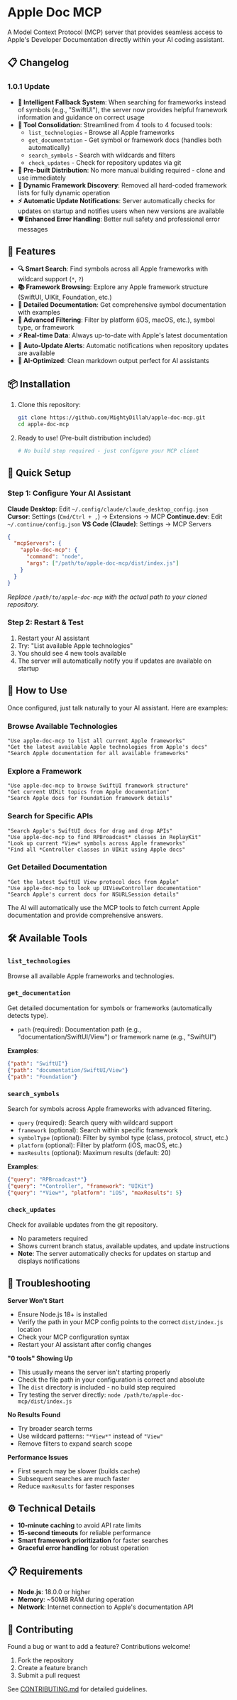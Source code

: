 # Apple Doc MCP

A Model Context Protocol (MCP) server that provides seamless access to Apple's Developer Documentation directly within your AI coding assistant.

## 📋 Changelog

### 1.0.1 Update
- **🎯 Intelligent Fallback System**: When searching for frameworks instead of symbols (e.g., "SwiftUI"), the server now provides helpful framework information and guidance on correct usage
- **🔧 Tool Consolidation**: Streamlined from 4 tools to 4 focused tools:
  - `list_technologies` - Browse all Apple frameworks
  - `get_documentation` - Get symbol or framework docs (handles both automatically)
  - `search_symbols` - Search with wildcards and filters 
  - `check_updates` - Check for repository updates via git
- **🚀 Pre-built Distribution**: No more manual building required - clone and use immediately
- **🧹 Dynamic Framework Discovery**: Removed all hard-coded framework lists for fully dynamic operation
- **⚡ Automatic Update Notifications**: Server automatically checks for updates on startup and notifies users when new versions are available
- **🛡️ Enhanced Error Handling**: Better null safety and professional error messages

## 🚀 Features

- **🔍 Smart Search**: Find symbols across all Apple frameworks with wildcard support (`*`, `?`)
- **📚 Framework Browsing**: Explore any Apple framework structure (SwiftUI, UIKit, Foundation, etc.)
- **📖 Detailed Documentation**: Get comprehensive symbol documentation with examples
- **🎯 Advanced Filtering**: Filter by platform (iOS, macOS, etc.), symbol type, or framework
- **⚡ Real-time Data**: Always up-to-date with Apple's latest documentation
- **🔄 Auto-Update Alerts**: Automatic notifications when repository updates are available
- **🧠 AI-Optimized**: Clean markdown output perfect for AI assistants

## 📦 Installation

1. Clone this repository:
   ```bash
   git clone https://github.com/MightyDillah/apple-doc-mcp.git
   cd apple-doc-mcp
   ```

2. Ready to use! (Pre-built distribution included)
   ```bash
   # No build step required - just configure your MCP client
   ```

## 🔌 Quick Setup

### Step 1: Configure Your AI Assistant

**Claude Desktop**: Edit `~/.config/claude/claude_desktop_config.json`
**Cursor**: Settings (`Cmd/Ctrl + ,`) → Extensions → MCP
**Continue.dev**: Edit `~/.continue/config.json`
**VS Code (Claude)**: Settings → MCP Servers

```json
{
  "mcpServers": {
    "apple-doc-mcp": {
      "command": "node",
      "args": ["/path/to/apple-doc-mcp/dist/index.js"]
    }
  }
}
```
*Replace `/path/to/apple-doc-mcp` with the actual path to your cloned repository.*

### Step 2: Restart & Test
1. Restart your AI assistant
2. Try: "List available Apple technologies"
3. You should see 4 new tools available
4. The server will automatically notify you if updates are available on startup

## 🎯 How to Use

Once configured, just talk naturally to your AI assistant. Here are examples:

### Browse Available Technologies
```
"Use apple-doc-mcp to list all current Apple frameworks"
"Get the latest available Apple technologies from Apple's docs"
"Search Apple documentation for all available frameworks"
```

### Explore a Framework
```
"Use apple-doc-mcp to browse SwiftUI framework structure"
"Get current UIKit topics from Apple documentation"
"Search Apple docs for Foundation framework details"
```

### Search for Specific APIs
```
"Search Apple's SwiftUI docs for drag and drop APIs"
"Use apple-doc-mcp to find RPBroadcast* classes in ReplayKit"
"Look up current *View* symbols across Apple frameworks"
"Find all *Controller classes in UIKit using Apple docs"
```

### Get Detailed Documentation
```
"Get the latest SwiftUI View protocol docs from Apple"
"Use apple-doc-mcp to look up UIViewController documentation"
"Search Apple's current docs for NSURLSession details"
```

The AI will automatically use the MCP tools to fetch current Apple documentation and provide comprehensive answers.

## 🛠️ Available Tools

### `list_technologies`
Browse all available Apple frameworks and technologies.

### `get_documentation`
Get detailed documentation for symbols or frameworks (automatically detects type).
- `path` (required): Documentation path (e.g., "documentation/SwiftUI/View") or framework name (e.g., "SwiftUI")

**Examples**:
```json
{"path": "SwiftUI"}
{"path": "documentation/SwiftUI/View"}
{"path": "Foundation"}
```

### `search_symbols`
Search for symbols across Apple frameworks with advanced filtering.
- `query` (required): Search query with wildcard support
- `framework` (optional): Search within specific framework
- `symbolType` (optional): Filter by symbol type (class, protocol, struct, etc.)
- `platform` (optional): Filter by platform (iOS, macOS, etc.)
- `maxResults` (optional): Maximum results (default: 20)

**Examples**:
```json
{"query": "RPBroadcast*"}
{"query": "*Controller", "framework": "UIKit"}
{"query": "*View*", "platform": "iOS", "maxResults": 5}
```

### `check_updates`
Check for available updates from the git repository.
- No parameters required
- Shows current branch status, available updates, and update instructions
- **Note**: The server automatically checks for updates on startup and displays notifications

## 🚨 Troubleshooting

**Server Won't Start**
- Ensure Node.js 18+ is installed
- Verify the path in your MCP config points to the correct `dist/index.js` location
- Check your MCP configuration syntax
- Restart your AI assistant after config changes

**"0 tools" Showing Up**
- This usually means the server isn't starting properly
- Check the file path in your configuration is correct and absolute
- The `dist` directory is included - no build step required
- Try testing the server directly: `node /path/to/apple-doc-mcp/dist/index.js`

**No Results Found**
- Try broader search terms
- Use wildcard patterns: `"*View*"` instead of `"View"`
- Remove filters to expand search scope

**Performance Issues**
- First search may be slower (builds cache)
- Subsequent searches are much faster
- Reduce `maxResults` for faster responses

## ⚙️ Technical Details

- **10-minute caching** to avoid API rate limits
- **15-second timeouts** for reliable performance
- **Smart framework prioritization** for faster searches
- **Graceful error handling** for robust operation

## 📋 Requirements

- **Node.js**: 18.0.0 or higher
- **Memory**: ~50MB RAM during operation
- **Network**: Internet connection to Apple's documentation API

## 🤝 Contributing

Found a bug or want to add a feature? Contributions welcome!

1. Fork the repository
2. Create a feature branch
3. Submit a pull request

See [CONTRIBUTING.md](CONTRIBUTING.md) for detailed guidelines.